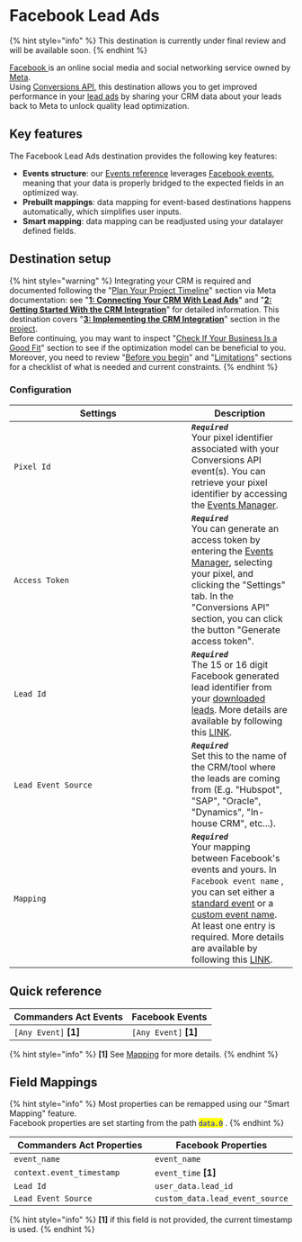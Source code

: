 # Facebook Lead Ads

{% hint style="info" %}
This destination is currently under final review and will be available soon.
{% endhint %}

[Facebook ](https://www.facebook.com/)is an online social media and social networking service owned by [Meta](https://www.meta.com/).\
Using [Conversions API](https://developers.facebook.com/docs/marketing-api/guides/lead-ads/v2.3/#conversions-api-integration), this destination allows you to get improved performance in your [lead ads](https://developers.facebook.com/docs/marketing-api/guides/lead-ads/v2.3/) by sharing your CRM data about your leads back to Meta to unlock quality lead optimization.

## Key features

The Facebook Lead Ads destination provides the following key features:

* **Events structure**: our [Events reference](https://community.commandersact.com/platform-x/developers/tracking/events-reference) leverages [Facebook events](https://developers.facebook.com/docs/marketing-api/conversions-api/conversion-leads-integration/crm-integration/3-implementing-the-crm-integration#step-1--build-a-payload), meaning that your data is properly bridged to the expected fields in an optimized way.
* **Prebuilt mappings**: data mapping for event-based destinations happens automatically, which simplifies user inputs.
* **Smart mapping**: data mapping can be readjusted using your datalayer defined fields.

## Destination setup

{% hint style="warning" %}
Integrating your CRM is required and documented following the "[Plan Your Project Timeline](https://developers.facebook.com/docs/marketing-api/conversions-api/conversion-leads-integration#plan-your-project-timeline)" section via Meta documentation: see "[**1: Connecting Your CRM With Lead Ads**](https://developers.facebook.com/docs/marketing-api/conversions-api/conversion-leads-integration/crm-integration/1-connecting-your-crm-with-lead-ads)" and "[**2: Getting Started With the CRM Integration**](https://developers.facebook.com/docs/marketing-api/conversions-api/conversion-leads-integration/crm-integration/2-getting-started-with-integration)" for detailed information. This destination covers "[**3: Implementing the CRM Integration**](https://developers.facebook.com/docs/marketing-api/conversions-api/conversion-leads-integration/crm-integration/3-implementing-the-crm-integration)" section in the [project](https://developers.facebook.com/docs/marketing-api/conversions-api/conversion-leads-integration#plan-your-project-timeline).\
Before continuing, you may want to inspect "[Check If Your Business Is a Good Fit](https://developers.facebook.com/docs/marketing-api/conversions-api/conversion-leads-integration#check-if-your-business-is-a-good-fit)" section to see if the optimization model can be beneficial to you. Moreover, you need to review "[Before you begin](https://developers.facebook.com/docs/marketing-api/guides/lead-ads/v2.3/#before-you-begin)" and "[Limitations](https://developers.facebook.com/docs/marketing-api/guides/lead-ads/v2.3/#limitations)" sections for a checklist of what is needed and current constraints.&#x20;
{% endhint %}

### Configuration

<table><thead><tr><th width="300">Settings</th><th>Description</th></tr></thead><tbody><tr><td><code>Pixel Id</code></td><td><em><strong><code>Required</code></strong></em> <br>Your pixel identifier associated with your Conversions API event(s). You can retrieve your pixel identifier by accessing the <a href="https://www.facebook.com/events_manager2/">Events Manager</a>.</td></tr><tr><td><code>Access Token</code></td><td><em><strong><code>Required</code></strong></em> <br>You can generate an access token by entering the <a href="https://www.facebook.com/events_manager2/">Events Manager</a>, selecting your pixel, and clicking the "Settings" tab. In the "Conversions API" section, you can click the button "Generate access token".</td></tr><tr><td><code>Lead Id</code></td><td><em><strong><code>Required</code></strong></em> <br>The 15 or 16 digit Facebook generated lead identifier from your <a href="https://developers.facebook.com/docs/marketing-api/conversions-api/conversion-leads-integration/crm-integration/1-connecting-your-crm-with-lead-ads">downloaded leads</a>. More details are available by following this <a href="https://developers.facebook.com/docs/marketing-api/conversions-api/conversion-leads-integration/how-to-find-the-lead-id">LINK</a>.</td></tr><tr><td><code>Lead Event Source</code></td><td><em><strong><code>Required</code></strong></em> <br>Set this to the name of the CRM/tool where the leads are coming from (E.g. "Hubspot", "SAP", "Oracle", "Dynamics", "In-house CRM", etc...).</td></tr><tr><td><code>Mapping</code></td><td><em><strong><code>Required</code></strong></em> <br>Your mapping between Facebook's events and yours. In <code>Facebook event name</code> , you can set either a <a href="https://developers.facebook.com/docs/meta-pixel/implementation/conversion-tracking#standard-events">standard event</a> or a <a href="https://developers.facebook.com/docs/meta-pixel/implementation/conversion-tracking#custom-events">custom event name</a>. At least one entry is required. More details are available by following this <a href="https://developers.facebook.com/docs/marketing-api/conversions-api/conversion-leads-integration/crm-integration/3-implementing-the-crm-integration#step-1--build-a-payload">LINK</a>.</td></tr></tbody></table>

## Quick reference

| Commanders Act Events  | Facebook Events        |
| ---------------------- | ---------------------- |
| `[Any Event]` **\[1]** | `[Any Event]` **\[1]** |

{% hint style="info" %}
**\[1]** See [Mapping](facebook-lead-ads.md#configuration) for more details.
{% endhint %}

## Field Mappings

{% hint style="info" %}
Most properties can be remapped using our "Smart Mapping" feature.\
Facebook properties are set starting from the path <mark style="color:blue;">`data.0`</mark> .
{% endhint %}

<table><thead><tr><th width="404.6685580062746">Commanders Act Properties</th><th>Facebook Properties</th></tr></thead><tbody><tr><td><code>event_name</code></td><td><code>event_name</code></td></tr><tr><td><code>context.event_timestamp</code></td><td><code>event_time</code> <strong>[1]</strong></td></tr><tr><td><code>Lead Id</code></td><td><code>user_data.lead_id</code></td></tr><tr><td><code>Lead Event Source</code></td><td><code>custom_data.lead_event_source</code></td></tr></tbody></table>

{% hint style="info" %}
**\[1]** if this field is not provided, the current timestamp is used.
{% endhint %}
